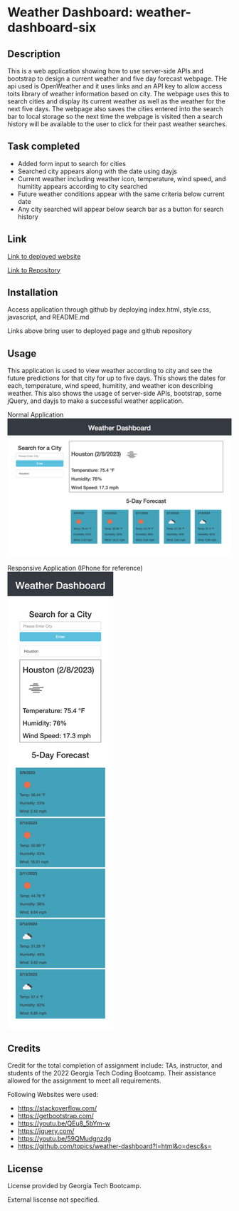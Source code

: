 # Weather Dashboard: weather-dashboard-six

## Description

This is a web application showing how to use server-side APIs and bootstrap to design a current weather and five day forecast webpage. THe api used is OpenWeather and it uses links and an API key to allow access toits library of weather information based on city. The webpage uses this to search cities and display its current weather as well as the weather for the next five days. The webpage also saves the cities entered into the search bar to local storage so the next time the webpage is visited then a search history will be available to the user to click for their past weather searches.


## Task completed

- Added form input to search for cities
- Searched city appears along with the date using dayjs
- Current weather including weather icon, temperature, wind speed, and humitity appears according to city searched
- Future weather conditions appear with the same criteria below current date
- Any city searched will appear below search bar as a button for search history


## Link

[Link to deployed website](https://aarondreyer.github.io/weather-dashboard-six/)

[Link to Repository](https://github.com/AaronDreyer/weather-dashboard-six)


## Installation

Access application through github by deploying index.html, style.css, javascript, and README.md

Links above bring user to deployed page and github repository

## Usage

This application is used to view weather according to city and see the future predictions for that city for up to five days. This shows the dates for each, temperature, wind speed, humitity, and weather icon describing weather. This also shows the usage of server-side APIs, bootstrap, some jQuery, and dayjs to make a successful weather application.

Normal Application
![alt text](Assets/Images/Full_Size_Screenshot.png)

Responsive Application (IPhone for reference)
![alt text](Assets/Images/Responsive_Screenshot.png)

## Credits

Credit for the total completion of assignment include: TAs, instructor, and students of the 2022 Georgia Tech Coding Bootcamp. Their assistance allowed for the assignment to meet all requirements.

Following Websites were used:

- https://stackoverflow.com/
- https://getbootstrap.com/
- https://youtu.be/QEu8_5bYm-w
- https://jquery.com/
- https://youtu.be/59QMudgnzdg
- https://github.com/topics/weather-dashboard?l=html&o=desc&s=

## License

License provided by Georgia Tech Bootcamp.

External liscense not specified.

